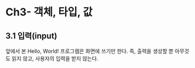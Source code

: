 # Ch3- 객체, 타입, 값

## 3.1 입력(input)
앞에서 본 Hello, World! 프로그램은 화면에 쓰기만 한다. 즉, 출력을 생성할 뿐 아무것도 읽지 않고, 사용자의 입력을 받지 않는다. <br>
